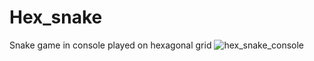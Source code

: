 # Hex_snake
Snake game in console played on hexagonal grid
![hex_snake_console](https://user-images.githubusercontent.com/64171383/81062370-1da94700-8ed6-11ea-8d2c-0cb84d5955c3.gif)

